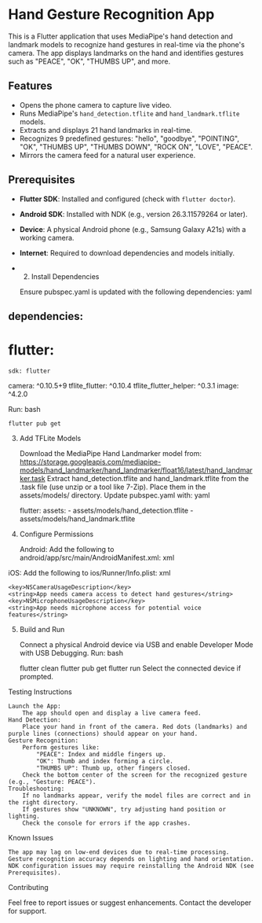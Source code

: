 # Hand Gesture Recognition App

This is a Flutter application that uses MediaPipe's hand detection and landmark models to recognize hand gestures in real-time via the phone's camera. The app displays landmarks on the hand and identifies gestures such as "PEACE", "OK", "THUMBS UP", and more.

## Features
- Opens the phone camera to capture live video.
- Runs MediaPipe's `hand_detection.tflite` and `hand_landmark.tflite` models.
- Extracts and displays 21 hand landmarks in real-time.
- Recognizes 9 predefined gestures: "hello", "goodbye", "POINTING", "OK", "THUMBS UP", "THUMBS DOWN", "ROCK ON", "LOVE", "PEACE".
- Mirrors the camera feed for a natural user experience.

## Prerequisites
- **Flutter SDK**: Installed and configured (check with `flutter doctor`).
- **Android SDK**: Installed with NDK (e.g., version 26.3.11579264 or later).
- **Device**: A physical Android phone (e.g., Samsung Galaxy A21s) with a working camera.
- **Internet**: Required to download dependencies and models initially.

- 2. Install Dependencies

    Ensure pubspec.yaml is updated with the following dependencies:
    yaml

## dependencies:
  # flutter:
    sdk: flutter
  camera: ^0.10.5+9
  tflite_flutter: ^0.10.4
  tflite_flutter_helper: ^0.3.1
  image: ^4.2.0

Run:
bash

    flutter pub get

3. Add TFLite Models

    Download the MediaPipe Hand Landmarker model from: https://storage.googleapis.com/mediapipe-models/hand_landmarker/hand_landmarker/float16/latest/hand_landmarker.task
    Extract hand_detection.tflite and hand_landmark.tflite from the .task file (use unzip or a tool like 7-Zip).
    Place them in the assets/models/ directory.
    Update pubspec.yaml with:
    yaml

    flutter:
      assets:
        - assets/models/hand_detection.tflite
        - assets/models/hand_landmark.tflite

4. Configure Permissions

    Android: Add the following to android/app/src/main/AndroidManifest.xml:
    xml

<uses-permission android:name="android.permission.CAMERA" />
<uses-permission android:name="android.permission.RECORD_AUDIO" />
<uses-feature android:name="android.hardware.camera" android:required="true" />
<uses-feature android:name="android.hardware.microphone" android:required="true" />
iOS: Add the following to ios/Runner/Info.plist:
xml

    <key>NSCameraUsageDescription</key>
    <string>App needs camera access to detect hand gestures</string>
    <key>NSMicrophoneUsageDescription</key>
    <string>App needs microphone access for potential voice features</string>

5. Build and Run

    Connect a physical Android device via USB and enable Developer Mode with USB Debugging.
    Run:
    bash

    flutter clean
    flutter pub get
    flutter run
    Select the connected device if prompted.

Testing Instructions

    Launch the App:
        The app should open and display a live camera feed.
    Hand Detection:
        Place your hand in front of the camera. Red dots (landmarks) and purple lines (connections) should appear on your hand.
    Gesture Recognition:
        Perform gestures like:
            "PEACE": Index and middle fingers up.
            "OK": Thumb and index forming a circle.
            "THUMBS UP": Thumb up, other fingers closed.
        Check the bottom center of the screen for the recognized gesture (e.g., "Gesture: PEACE").
    Troubleshooting:
        If no landmarks appear, verify the model files are correct and in the right directory.
        If gestures show "UNKNOWN", try adjusting hand position or lighting.
        Check the console for errors if the app crashes.

Known Issues

    The app may lag on low-end devices due to real-time processing.
    Gesture recognition accuracy depends on lighting and hand orientation.
    NDK configuration issues may require reinstalling the Android NDK (see Prerequisites).

Contributing

Feel free to report issues or suggest enhancements. Contact the developer for support.
